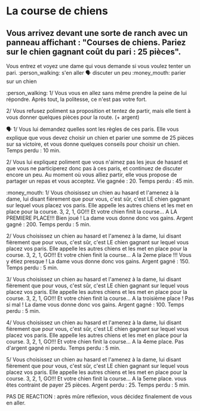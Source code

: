 # La course de chiens
## Vous arrivez devant une sorte de ranch avec un panneau affichant : "Courses de chiens. Pariez sur le chien gagnant coût du pari : 25 pièces".
Vous entrez et voyez une dame qui vous demande si vous voulez tenter un pari.
:person_walking: s'en aller
:speaking_head: discuter un peu
:money_mouth: parier sur un chien

:person_walking:
1/ Vous vous en allez sans même prendre la peine de lui répondre. Après tout, la politesse, ce n'est pas votre fort.

2/ Vous refusez poliment sa proposition et tentez de partir, mais elle tient à vous donner quelques pièces pour la route. (+ argent)

:speaking_head:
1/ Vous lui demandez quelles sont les règles de ces paris. Elle vous explique que vous devez choisir un chien et parier une somme de 25 pièces sur sa victoire, et vous donne quelques conseils pour choisir un chien. Temps perdu : 10 min.

2/ Vous lui expliquez poliment que vous n'aimez pas les jeux de hasard et que vous ne participerez donc pas à ces paris, et continuez de discuter encore un peu. Au moment où vous alliez partir, elle vous propose de partager un repas et vous acceptez. Vie gagnée : 20. Temps perdu : 45 min.

:money_mouth: 
1/ Vous choisissez un chien au hasard et l'amenez à la dame, lui disant fièrement que pour vous, c'est sûr, c'est LE chien gagnant sur lequel vous placez vos paris. Elle appelle les autres chiens et les met en place pour la course. 3, 2, 1, GO!!! Et votre chien finit la course... A LA PREMIERE PLACE!!! Bien joué ! La dame vous donne donc vos gains. Argent gagné : 200. Temps perdu : 5 min.

2/ Vous choisissez un chien au hasard et l'amenez à la dame, lui disant fièrement que pour vous, c'est sûr, c'est LE chien gagnant sur lequel vous placez vos paris. Elle appelle les autres chiens et les met en place pour la course. 3, 2, 1, GO!!! Et votre chien finit la course... A la 2eme place !!! Vous y étiez presque ! La dame vous donne donc vos gains. Argent gagné : 150. Temps perdu : 5 min.

3/ Vous choisissez un chien au hasard et l'amenez à la dame, lui disant fièrement que pour vous, c'est sûr, c'est LE chien gagnant sur lequel vous placez vos paris. Elle appelle les autres chiens et les met en place pour la course. 3, 2, 1, GO!!! Et votre chien finit la course... A la troisième place ! Pas si mal ! La dame vous donne donc vos gains. Argent gagné : 100. Temps perdu : 5 min.

4/ Vous choisissez un chien au hasard et l'amenez à la dame, lui disant fièrement que pour vous, c'est sûr, c'est LE chien gagnant sur lequel vous placez vos paris. Elle appelle les autres chiens et les met en place pour la course. 3, 2, 1, GO!!! Et votre chien finit la course... A la 4eme place. Pas d'argent gagné ni perdu. Temps perdu : 5 min.

5/ Vous choisissez un chien au hasard et l'amenez à la dame, lui disant fièrement que pour vous, c'est sûr, c'est LE chien gagnant sur lequel vous placez vos paris. Elle appelle les autres chiens et les met en place pour la course. 3, 2, 1, GO!!! Et votre chien finit la course... A la 5eme place. vous êtes contraint de payer 25 pièces. Argent perdu : 25. Temps perdu : 5 min.

PAS DE REACTION : après mûre réflexion, vous décidez finalement de vous en aller.
